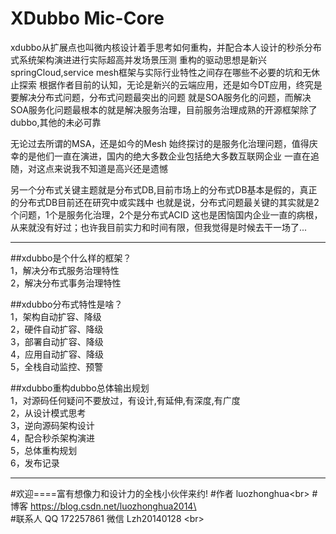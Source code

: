 # XDubbo Mic-Core 
xdubbo从扩展点也叫微内核设计着手思考如何重构，并配合本人设计的秒杀分布式系统架构演进进行实际超高并发场景压测
重构的驱动思想是新兴springCloud,service mesh框架与实际行业特性之间存在哪些不必要的坑和无休止探索
根据作者目前的认知，无论是新兴的云端应用，还是如今DT应用，终究是要解决分布式问题，分布式问题最突出的问题
就是SOA服务化的问题，而解决SOA服务化问题最根本的就是解决服务治理，目前服务治理成熟的开源框架除了dubbo,其他的未必可靠

无论过去所谓的MSA，还是如今的Mesh 始终探讨的是服务化治理问题，值得庆幸的是他们一直在演进，国内的绝大多数企业包括绝大多数互联网企业
一直在追随，对这点来说我不知道是高兴还是遗憾

另一个分布式关键主题就是分布式DB,目前市场上的分布式DB基本是假的，真正的分布式DB目前还在研究中或实践中
也就是说，分布式问题最关键的其实就是2个问题，1个是服务化治理，2个是分布式ACID
这也是困恼国内企业一直的病根，从来就没有好过；也许我目前实力和时间有限，但我觉得是时候去干一场了...


---
##xdubbo是个什么样的框架？</br>
1，解决分布式服务治理特性</br>
2，解决分布式事务治理特性</br>


##xdubbo分布式特性是啥？</br>
1，架构自动扩容、降级</br>
2，硬件自动扩容、降级</br>
3，部署自动扩容、降级</br>
4，应用自动扩容、降级</br>
5，全栈自动监控、预警</br>


##xdubbo重构dubbo总体输出规划</br>
1，对源码任何疑问不要放过，有设计,有延伸,有深度,有广度</br>
2，从设计模式思考</br>
3，逆向源码架构设计</br>
4，配合秒杀架构演进</br>
5，总体重构规划</br>
6，发布记录</br>


---
#欢迎====富有想像力和设计力的全栈小伙伴来约!
#作者  luozhonghua\<br>
#博客    https://blog.csdn.net/luozhonghua2014\<br>
#联系人  QQ 172257861  微信 Lzh20140128  \<br>
